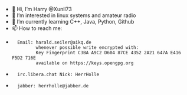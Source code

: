 - 👋 Hi, I’m Harry @Xunil73
- 👀 I’m interested in linux systems and amateur radio
- 🌱 I’m currently learning C++, Java, Python, Github
- 📫 How to reach me: 
-       Email: harald.seiler@aikq.de
               whenever possible write encrypted with:
               Key Fingerprint C3BA A9C2 D604 87CE 4352 2A21 647A E416 F5D2 716E
               available on https://keys.opengpg.org
               
-       irc.libera.chat Nick: HerrHolle
-       jabber: herrholle@jabber.de


  

<!---
Xunil73/Xunil73 is a ✨ special ✨ repository because its `README.md` (this file) appears on your GitHub profile.
You can click the Preview link to take a look at your changes.
--->

